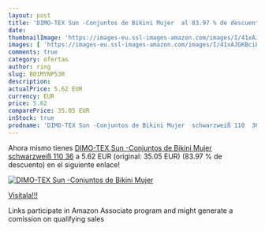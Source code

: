 ```yaml
---
layout: post
title: 'DIMO-TEX Sun -Conjuntos de Bikini Mujer  al 83.97 % de descuento'
date: 
thumbnailImage: 'https://images-eu.ssl-images-amazon.com/images/I/41xAJGKBciL._SL200_.jpg'
images: [ 'https://images-eu.ssl-images-amazon.com/images/I/41xAJGKBciL._SL200_.jpg' ]
comments: true
category: ofertas
author: ring
slug: B01MYNP53R
description:
actualPrice: 5.62 EUR
currency: EUR
price: 5.62
comparePrice: 35.05 EUR
inStock: true
prodname: 'DIMO-TEX Sun -Conjuntos de Bikini Mujer  schwarzweiß 110  36'
---
```


Ahora mismo tienes [DIMO-TEX Sun -Conjuntos de Bikini Mujer  schwarzweiß 110  36](https://www.amazon.es/dp/B01MYNP53R/?tag=tolees-21) a 5.62 EUR (original: 35.05 EUR) (83.97 %  de descuento) en el siguiente enlace!

[![DIMO-TEX Sun -Conjuntos de Bikini Mujer ](https://images-eu.ssl-images-amazon.com/images/I/41xAJGKBciL._SL200_.jpg)](https://www.amazon.es/dp/B01MYNP53R/?tag=tolees-21)

[Visítala!!!](https://www.amazon.es/dp/B01MYNP53R/?tag=tolees-21)

Links participate in Amazon Associate program and might generate a comission on qualifying sales
